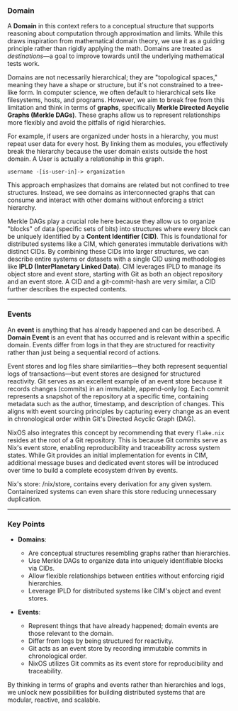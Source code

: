 ### Domain

A **Domain** in this context refers to a conceptual structure that supports reasoning about computation through approximation and limits. While this draws inspiration from mathematical domain theory, we use it as a guiding principle rather than rigidly applying the math. Domains are treated as *destinations*—a goal to improve towards until the underlying mathematical tests work.

Domains are not necessarily hierarchical; they are "topological spaces," meaning they have a shape or structure, but it's not constrained to a tree-like form. In computer science, we often default to hierarchical sets like filesystems, hosts, and programs. However, we aim to break free from this limitation and think in terms of **graphs**, specifically **Merkle Directed Acyclic Graphs (Merkle DAGs)**. These graphs allow us to represent relationships more flexibly and avoid the pitfalls of rigid hierarchies.

For example, if users are organized under hosts in a hierarchy, you must repeat user data for every host. By linking them as modules, you effectively break the hierarchy because the user domain exists outside the host domain. A User is actually a relationship in this graph.

```username -[is-user-in]-> organization```

This approach emphasizes that domains are related but not confined to tree structures. Instead, we see domains as interconnected graphs that can consume and interact with other domains without enforcing a strict hierarchy.

Merkle DAGs play a crucial role here because they allow us to organize "blocks" of data (specific sets of bits) into structures where every block can be uniquely identified by a **Content Identifier (CID)**. This is foundational for distributed systems like a CIM, which generates immutable derivations with distinct CIDs. By combining these CIDs into larger structures, we can describe entire systems or datasets with a single CID using methodologies like **IPLD (InterPlanetary Linked Data)**. CIM leverages IPLD to manage its object store and event store, starting with Git as both an object repository and an event store. A CID and a git-commit-hash are very similar, a CID further describes the expected contents.

---

### Events

An **event** is anything that has already happened and can be described. A **Domain Event** is an event that has occurred and is relevant within a specific domain. Events differ from logs in that they are structured for reactivity rather than just being a sequential record of actions.

Event stores and log files share similarities—they both represent sequential logs of transactions—but event stores are designed for structured reactivity. Git serves as an excellent example of an event store because it records changes (commits) in an immutable, append-only log. Each commit represents a snapshot of the repository at a specific time, containing metadata such as the author, timestamp, and description of changes. This aligns with event sourcing principles by capturing every change as an event in chronological order within Git's Directed Acyclic Graph (DAG).

NixOS also integrates this concept by recommending that every `flake.nix` resides at the root of a Git repository. This is because Git commits serve as Nix's event store, enabling reproducibility and traceability across system states. While Git provides an initial implementation for events in CIM, additional message buses and dedicated event stores will be introduced over time to build a complete ecosystem driven by events.

Nix's store: /nix/store, contains every derivation for any given system.
Containerized systems can even share this store reducing unnecessary duplication.

---

### Key Points

- **Domains**:
  - Are conceptual structures resembling graphs rather than hierarchies.
  - Use Merkle DAGs to organize data into uniquely identifiable blocks via CIDs.
  - Allow flexible relationships between entities without enforcing rigid hierarchies.
  - Leverage IPLD for distributed systems like CIM's object and event stores.

- **Events**:
  - Represent things that have already happened; domain events are those relevant to the domain.
  - Differ from logs by being structured for reactivity.
  - Git acts as an event store by recording immutable commits in chronological order.
  - NixOS utilizes Git commits as its event store for reproducibility and traceability.

By thinking in terms of graphs and events rather than hierarchies and logs, we unlock new possibilities for building distributed systems that are modular, reactive, and scalable.
